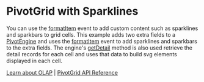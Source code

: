 PivotGrid with Sparklines
====================

You can use the [formatItem](https://www.grapecity.com/wijmo/api/classes/wijmo_olap.pivotgrid.html#formatitem) event to add custom content such as sparklines and sparkbars to grid cells. This example adds two extra fields to a [PivotEngine](https://www.grapecity.com/wijmo/api/classes/wijmo_olap.pivotengine.html) and uses the [formatItem](https://www.grapecity.com/wijmo/api/classes/wijmo_olap.pivotgrid.html#formatitem) event to add sparklines and sparkbars to the extra fields. The engine's [getDetail](https://www.grapecity.com/wijmo/api/classes/wijmo_olap.pivotengine.html#getdetail) method is also used retrieve the detail records for each cell and uses that data to build svg elements displayed in each cell.

[Learn about OLAP](https://www.grapecity.com/wijmo-olap) | [PivotGrid API Reference](https://www.grapecity.com/wijmo/api/classes/wijmo_olap.pivotgrid.html)
